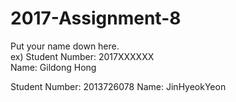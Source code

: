 # 2017-Assignment-8

Put your name down here.  
ex) Student Number: 2017XXXXXX  
Name: Gildong Hong

Student Number: 2013726078 
Name: JinHyeokYeon
